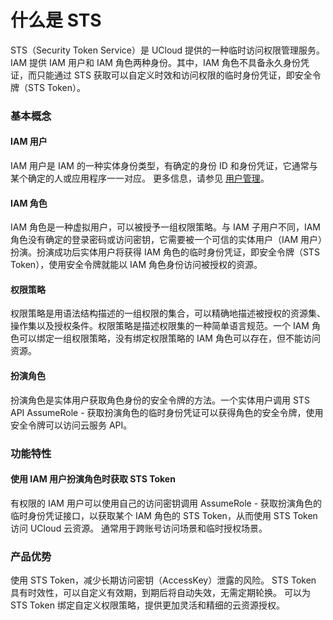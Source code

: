 # 什么是 STS

STS（Security Token Service）是 UCloud 提供的一种临时访问权限管理服务。IAM 提供 IAM 用户和 IAM 角色两种身份。其中，IAM
角色不具备永久身份凭证，而只能通过 STS 获取可以自定义时效和访问权限的临时身份凭证，即安全令牌（STS Token）。

### 基本概念

#### IAM 用户

IAM 用户是 IAM 的一种实体身份类型，有确定的身份 ID 和身份凭证，它通常与某个确定的人或应用程序一一对应。
更多信息，请参见 [用户管理](https://docs.ucloud.cn/uproject/user)。

#### IAM 角色

IAM 角色是一种虚拟用户，可以被授予一组权限策略。与 IAM 子用户不同，IAM 角色没有确定的登录密码或访问密钥，它需要被一个可信的实体用户（IAM
用户）扮演。扮演成功后实体用户将获得 IAM 角色的临时身份凭证，即安全令牌（STS Token），使用安全令牌就能以 IAM 角色身份访问被授权的资源。

#### 权限策略

权限策略是用语法结构描述的一组权限的集合，可以精确地描述被授权的资源集、操作集以及授权条件。权限策略是描述权限集的一种简单语言规范。一个
IAM 角色可以绑定一组权限策略，没有绑定权限策略的 IAM 角色可以存在，但不能访问资源。

#### 扮演角色

扮演角色是实体用户获取角色身份的安全令牌的方法。一个实体用户调用 STS API AssumeRole -
获取扮演角色的临时身份凭证可以获得角色的安全令牌，使用安全令牌可以访问云服务 API。

### 功能特性

#### 使用 IAM 用户扮演角色时获取 STS Token

有权限的 IAM 用户可以使用自己的访问密钥调用 AssumeRole - 获取扮演角色的临时身份凭证接口，以获取某个 IAM 角色的 STS
Token，从而使用 STS Token 访问 UCloud 云资源。
通常用于跨账号访问场景和临时授权场景。

### 产品优势

使用 STS Token，减少长期访问密钥（AccessKey）泄露的风险。
STS Token 具有时效性，可以自定义有效期，到期后将自动失效，无需定期轮换。
可以为 STS Token 绑定自定义权限策略，提供更加灵活和精细的云资源授权。

